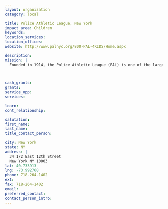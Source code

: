 ```yaml
---
layout: organization
category: local

title: Police Athletic League, New York
impact_area: Children
keywords: 
location_services: 
location_offices: 
website: http://www.palnyc.org/800-PAL-4KIDS/Home.aspx

description: 
mission: |
  Founded in 1914, the Police Athletic League (PAL) is one of the largest non-profit youth agencies in New York City. PAL provides 65,000 children with the opportunities they need to lead meaningful and productive lives.

  

cash_grants: 
grants: 
service_opp: 
services: 

learn: 
cont_relationship: 

salutation: 
first_name: 
last_name: 
title_contact_person: 

city: New York
state: NY
address: |
  34 1/2 East 12th Street     
  New York NY 10003
lat: 40.733913
lng: -73.992768
phone: 718-264-1402
ext: 
fax: 718-264-1402
email: 
preferred_contact: 
contact_person_intro: 
---
```


